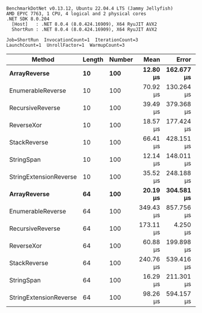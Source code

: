 ```

BenchmarkDotNet v0.13.12, Ubuntu 22.04.4 LTS (Jammy Jellyfish)
AMD EPYC 7763, 1 CPU, 4 logical and 2 physical cores
.NET SDK 8.0.204
  [Host]   : .NET 8.0.4 (8.0.424.16909), X64 RyuJIT AVX2
  ShortRun : .NET 8.0.4 (8.0.424.16909), X64 RyuJIT AVX2

Job=ShortRun  InvocationCount=1  IterationCount=3  
LaunchCount=1  UnrollFactor=1  WarmupCount=3  

```
| Method                 | Length | Number | Mean      | Error      | StdDev    | Median     | Min        | Max       | Allocated |
|----------------------- |------- |------- |----------:|-----------:|----------:|-----------:|-----------:|----------:|----------:|
| **ArrayReverse**           | **10**     | **100**    |  **12.80 μs** | **162.677 μs** |  **8.917 μs** |   **7.653 μs** |   **7.644 μs** |  **23.09 μs** |  **10.09 KB** |
| EnumerableReverse      | 10     | 100    |  70.92 μs | 130.264 μs |  7.140 μs |  69.569 μs |  64.560 μs |  78.65 μs |  25.72 KB |
| RecursiveReverse       | 10     | 100    |  39.49 μs | 379.368 μs | 20.794 μs |  29.194 μs |  25.858 μs |  63.43 μs |  56.97 KB |
| ReverseXor             | 10     | 100    |  18.57 μs | 177.424 μs |  9.725 μs |  15.219 μs |  10.961 μs |  29.53 μs |  10.09 KB |
| StackReverse           | 10     | 100    |  66.41 μs | 428.151 μs | 23.468 μs |  53.119 μs |  52.599 μs |  93.50 μs |  31.19 KB |
| StringSpan             | 10     | 100    |  12.14 μs | 148.011 μs |  8.113 μs |   7.535 μs |   7.384 μs |  21.51 μs |   5.41 KB |
| StringExtensionReverse | 10     | 100    |  35.52 μs | 248.188 μs | 13.604 μs |  27.947 μs |  27.396 μs |  51.23 μs |  28.84 KB |
| **ArrayReverse**           | **64**     | **100**    |  **20.19 μs** | **304.581 μs** | **16.695 μs** |  **12.293 μs** |   **8.916 μs** |  **39.37 μs** |  **30.41 KB** |
| EnumerableReverse      | 64     | 100    | 349.43 μs | 857.756 μs | 47.016 μs | 332.278 μs | 313.403 μs | 402.62 μs |  59.31 KB |
| RecursiveReverse       | 64     | 100    | 173.11 μs |   4.250 μs |  0.233 μs | 173.223 μs | 172.841 μs | 173.26 μs | 710.88 KB |
| ReverseXor             | 64     | 100    |  60.88 μs | 199.898 μs | 10.957 μs |  60.003 μs |  50.394 μs |  72.25 μs |  30.41 KB |
| StackReverse           | 64     | 100    | 240.76 μs | 539.416 μs | 29.567 μs | 236.536 μs | 213.532 μs | 272.21 μs |  88.22 KB |
| StringSpan             | 64     | 100    |  16.29 μs | 211.301 μs | 11.582 μs |  10.850 μs |   8.435 μs |  29.59 μs |  15.56 KB |
| StringExtensionReverse | 64     | 100    |  98.26 μs | 594.157 μs | 32.568 μs |  80.331 μs |  78.597 μs | 135.85 μs |  68.69 KB |
